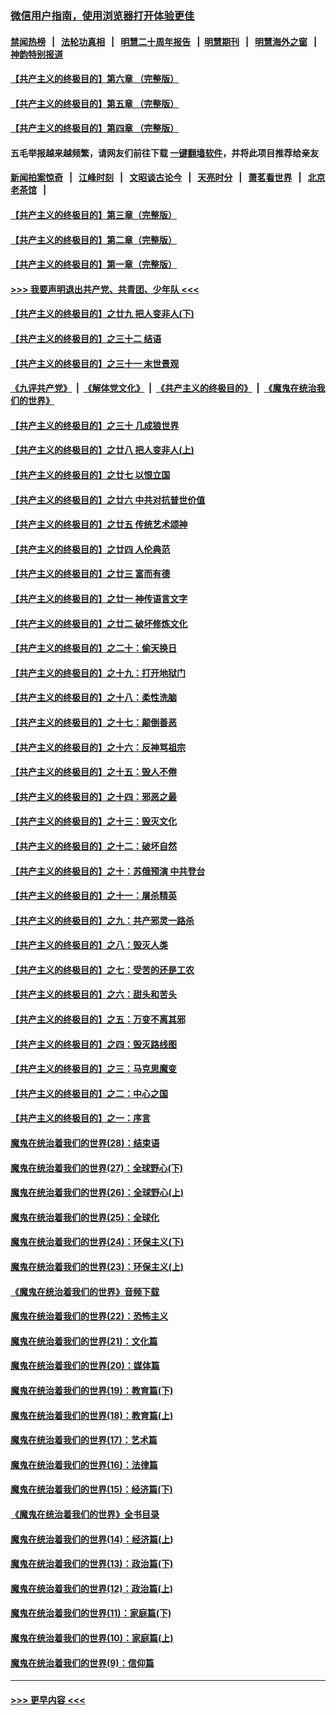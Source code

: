 ### [微信用户指南，使用浏览器打开体验更佳](https://github.com/gfw-breaker/banned-news1/blob/master/indexes/wechat-guide.md?t=0)
#### [禁闻热榜](热点新闻.md?t=0)  &nbsp;&nbsp;|&nbsp;&nbsp; [法轮功真相](https://github.com/gfw-breaker/truth/blob/master/README.md?t=0) &nbsp;&nbsp;|&nbsp;&nbsp; [明慧二十周年报告](https://github.com/gfw-breaker/mh-reports/blob/master/README.md?t=0) &nbsp;&nbsp;|&nbsp;&nbsp;[明慧期刊](https://github.com/gfw-breaker/mh-qikan) &nbsp;&nbsp;|&nbsp;&nbsp; [明慧海外之窗](https://github.com/gfw-breaker/mh-news/blob/master/README.md?t=0) &nbsp;&nbsp;|&nbsp;&nbsp; [神韵特别报道](https://github.com/gfw-breaker/mh-news/blob/master/shenyun.md?t=0)
#### [【共产主义的终极目的】第六章 （完整版）](../pages/nsc422/n11428913.md?t=02120511) 
#### [【共产主义的终极目的】第五章 （完整版）](../pages/nsc422/n11428912.md?t=02120511) 
#### [【共产主义的终极目的】第四章 （完整版）](../pages/nsc422/n11428907.md?t=02120511) 
#### 五毛举报越来越频繁，请网友们前往下载 [一键翻墙软件](https://github.com/gfw-breaker/ssr-accounts)，并将此项目推荐给亲友
#### [新闻拍案惊奇](https://github.com/gfw-breaker/banned-news1/blob/master/pages/link4.md) &nbsp;&nbsp;|&nbsp;&nbsp; [江峰时刻](https://github.com/gfw-breaker/banned-news1/blob/master/pages/link4.md) &nbsp;&nbsp;|&nbsp;&nbsp; [文昭谈古论今](https://github.com/gfw-breaker/banned-news1/blob/master/pages/link4.md) &nbsp;&nbsp;|&nbsp;&nbsp; [天亮时分](https://github.com/gfw-breaker/banned-news1/blob/master/pages/link4.md) &nbsp;&nbsp;|&nbsp;&nbsp; [萧茗看世界](https://github.com/gfw-breaker/banned-news1/blob/master/pages/link4.md) &nbsp;&nbsp;|&nbsp;&nbsp; [北京老茶馆](https://github.com/gfw-breaker/banned-news1/blob/master/pages/link4.md) &nbsp;&nbsp;|&nbsp;&nbsp; 
#### [【共产主义的终极目的】第三章（完整版）](../pages/nsc422/n11428848.md?t=02120511) 
#### [【共产主义的终极目的】第二章（完整版）](../pages/nsc422/n11428831.md?t=02120511) 
#### [【共产主义的终极目的】第一章（完整版）](../pages/nsc422/n11417651.md?t=02120511) 
#### [>>> 我要声明退出共产党、共青团、少年队 <<<](https://github.com/begood0513/goodnews/blob/master/quit/letter.md) 
#### [【共产主义的终极目的】之廿九 把人变非人(下)](../pages/nsc422/n11344140.md?t=02120511) 
#### [【共产主义的终极目的】之三十二 结语](../pages/nsc422/n11360535.md?t=02120511) 
#### [【共产主义的终极目的】之三十一 末世景观](../pages/nsc422/n11351129.md?t=02120511) 
#### [《九评共产党》](https://github.com/begood0513/9ping.md/blob/master/README.md) &nbsp;|&nbsp; [《解体党文化》](../../../../jtdwh.md/blob/master/README.md)  &nbsp;|&nbsp; [《共产主义的终极目的》](../../../../gczydzjmd.md/blob/master/README.md) &nbsp;|&nbsp; [《魔鬼在统治我们的世界》](../../../../mgztzwmdsj.md/blob/master/README.md) 
#### [【共产主义的终极目的】之三十 几成狼世界](../pages/nsc422/n11348280.md?t=02120511) 
#### [【共产主义的终极目的】之廿八 把人变非人(上)](../pages/nsc422/n11340492.md?t=02120511) 
#### [【共产主义的终极目的】之廿七 以恨立国](../pages/nsc422/n11336944.md?t=02120511) 
#### [【共产主义的终极目的】之廿六 中共对抗普世价值](../pages/nsc422/n11324785.md?t=02120511) 
#### [【共产主义的终极目的】之廿五 传统艺术颂神](../pages/nsc422/n11296396.md?t=02120511) 
#### [【共产主义的终极目的】之廿四 人伦典范](../pages/nsc422/n11296397.md?t=02120511) 
#### [【共产主义的终极目的】之廿三 富而有德](../pages/nsc422/n11283598.md?t=02120511) 
#### [【共产主义的终极目的】之廿一 神传语言文字](../pages/nsc422/n11263265.md?t=02120511) 
#### [【共产主义的终极目的】之廿二 破坏修炼文化](../pages/nsc422/n11245728.md?t=02120511) 
#### [【共产主义的终极目的】之二十：偷天换日](../pages/nsc422/n11238846.md?t=02120511) 
#### [【共产主义的终极目的】之十九：打开地狱门](../pages/nsc422/n11206376.md?t=02120511) 
#### [【共产主义的终极目的】之十八：柔性洗脑](../pages/nsc422/n11199994.md?t=02120511) 
#### [【共产主义的终极目的】之十七：颠倒善恶](../pages/nsc422/n11179782.md?t=02120511) 
#### [【共产主义的终极目的】之十六：反神骂祖宗](../pages/nsc422/n11166798.md?t=02120511) 
#### [【共产主义的终极目的】之十五：毁人不倦](../pages/nsc422/n11166792.md?t=02120511) 
#### [【共产主义的终极目的】之十四：邪恶之最](../pages/nsc422/n11150249.md?t=02120511) 
#### [【共产主义的终极目的】之十三：毁灭文化](../pages/nsc422/n11135227.md?t=02120511) 
#### [【共产主义的终极目的】之十二：破坏自然](../pages/nsc422/n11135214.md?t=02120511) 
#### [【共产主义的终极目的】之十：苏俄预演 中共登台](../pages/nsc422/n11118424.md?t=02120511) 
#### [【共产主义的终极目的】之十一：屠杀精英](../pages/nsc422/n11118442.md?t=02120511) 
#### [【共产主义的终极目的】之九：共产邪灵一路杀](../pages/nsc422/n11114139.md?t=02120511) 
#### [【共产主义的终极目的】之八：毁灭人类](../pages/nsc422/n11108503.md?t=02120511) 
#### [【共产主义的终极目的】之七：受苦的还是工农](../pages/nsc422/n11101809.md?t=02120511) 
#### [【共产主义的终极目的】之六：甜头和苦头](../pages/nsc422/n11096971.md?t=02120511) 
#### [【共产主义的终极目的】之五：万变不离其邪](../pages/nsc422/n11091285.md?t=02120511) 
#### [【共产主义的终极目的】之四：毁灭路线图](../pages/nsc422/n11086284.md?t=02120511) 
#### [【共产主义的终极目的】之三：马克思魔变](../pages/nsc422/n11061941.md?t=02120511) 
#### [【共产主义的终极目的】之二：中心之国](../pages/nsc422/n11047728.md?t=02120511) 
#### [【共产主义的终极目的】之一：序言](../pages/nsc422/n11086077.md?t=02120511) 
#### [魔鬼在统治着我们的世界(28)：结束语](../pages/nsc422/n10936246.md?t=02120511) 
#### [魔鬼在统治着我们的世界(27)：全球野心(下)](../pages/nsc422/n10928319.md?t=02120511) 
#### [魔鬼在统治着我们的世界(26)：全球野心(上)](../pages/nsc422/n10900318.md?t=02120511) 
#### [魔鬼在统治着我们的世界(25)：全球化](../pages/nsc422/n10788205.md?t=02120511) 
#### [魔鬼在统治着我们的世界(24)：环保主义(下)](../pages/nsc422/n10695307.md?t=02120511) 
#### [魔鬼在统治着我们的世界(23)：环保主义(上)](../pages/nsc422/n10688613.md?t=02120511) 
#### [《魔鬼在统治着我们的世界》音频下载](../pages/nsc422/n10635553.md?t=02120511) 
#### [魔鬼在统治着我们的世界(22)：恐怖主义](../pages/nsc422/n10614727.md?t=02120511) 
#### [魔鬼在统治着我们的世界(21)：文化篇](../pages/nsc422/n10597706.md?t=02120511) 
#### [魔鬼在统治着我们的世界(20)：媒体篇](../pages/nsc422/n10586579.md?t=02120511) 
#### [魔鬼在统治着我们的世界(19)：教育篇(下)](../pages/nsc422/n10564808.md?t=02120511) 
#### [魔鬼在统治着我们的世界(18)：教育篇(上)](../pages/nsc422/n10526970.md?t=02120511) 
#### [魔鬼在统治着我们的世界(17)：艺术篇](../pages/nsc422/n10499093.md?t=02120511) 
#### [魔鬼在统治着我们的世界(16)：法律篇](../pages/nsc422/n10485969.md?t=02120511) 
#### [魔鬼在统治着我们的世界(15)：经济篇(下)](../pages/nsc422/n10469975.md?t=02120511) 
#### [《魔鬼在统治着我们的世界》全书目录](../pages/nsc422/n10464261.md?t=02120511) 
#### [魔鬼在统治着我们的世界(14)：经济篇(上)](../pages/nsc422/n10457370.md?t=02120511) 
#### [魔鬼在统治着我们的世界(13)：政治篇(下)](../pages/nsc422/n10448270.md?t=02120511) 
#### [魔鬼在统治着我们的世界(12)：政治篇(上)](../pages/nsc422/n10444576.md?t=02120511) 
#### [魔鬼在统治着我们的世界(11)：家庭篇(下)](../pages/nsc422/n10440961.md?t=02120511) 
#### [魔鬼在统治着我们的世界(10)：家庭篇(上)](../pages/nsc422/n10435448.md?t=02120511) 
#### [魔鬼在统治着我们的世界(9)：信仰篇](../pages/nsc422/n10432159.md?t=02120511) 

----
#### [ >>> 更早内容 <<< ](../indexes/nsc422-earlier.md)
